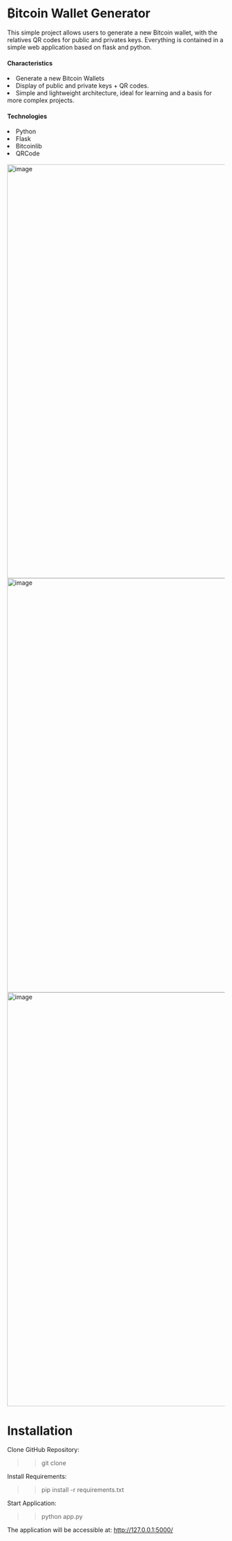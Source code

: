 # ₿itcoin Wallet Generator
This simple project allows users to generate a new Bitcoin wallet, with the relatives QR codes for public and privates keys. Everything is contained in a simple web application based on flask and python.

<h4>Characteristics</h4>
<li>Generate a new Bitcoin Wallets</li>
<li>Display of public and private keys + QR codes.</li>
<li>Simple and lightweight architecture, ideal for learning and a basis for more complex projects.</li>
<h4>Technologies</h4>
<li>Python</li>
<li>Flask</li>
<li>Bitcoinlib</li>
<li>QRCode</li>
<br>
<img width="959" alt="image" src="https://github.com/GianIac/Bitcoin-Wallet-Generator/assets/80957309/e455d7e9-3a4b-420c-8699-f3d487a46b19">
<img width="960" alt="image" src="https://github.com/GianIac/Bitcoin-Wallet-Generator/assets/80957309/2ac118b0-8706-459d-9445-a07dfa7472f1">
<img width="959" alt="image" src="https://github.com/GianIac/Bitcoin-Wallet-Generator/assets/80957309/37aa8482-e4df-4904-9279-791070c91a59">
<br>

# Installation
Clone GitHub Repository:
>> git clone <repo-URL>

Install Requirements:
>> pip install -r requirements.txt

Start Application:
>> python app.py

The application will be accessible at: http://127.0.0.1:5000/


